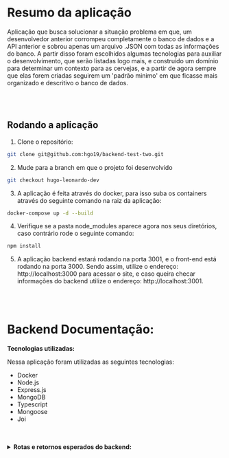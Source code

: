 
# Resumo da aplicação

Aplicação que busca solucionar a situação problema em que, um desenvolvedor anterior corrompeu completamente o banco de dados e a API anterior e sobrou apenas um arquivo .JSON com todas as informações do banco.
A partir disso foram escolhidos algumas tecnologias para auxiliar o desenvolvimento, que serão listadas logo mais, e construído um domínio para determinar um contexto para as cervejas, e a partir de agora sempre que elas forem criadas seguirem um 'padrão minimo' em que ficasse mais organizado e descritivo o banco de dados.

<br />
<br />

## Rodando a aplicação

1. Clone o repositório:

```bash
git clone git@github.com:hgo19/backend-test-two.git
```

2.  Mude para a branch em que o projeto foi desenvolvido

```bash
git checkout hugo-leonardo-dev
```

3.  A aplicação é feita através do docker, para isso suba os containers através do seguinte comando na raiz da aplicação:

```bash
docker-compose up -d --build
```

4.  Verifique se a pasta node_modules aparece agora nos seus diretórios, caso contrário rode o seguinte comando:
```bash
npm install
```

5. A aplicação backend estará rodando na porta 3001, e o front-end está rodando na porta 3000. Sendo assim, utilize o endereço: http://localhost:3000 para acessar o site, e caso queira checar informações do backend utilize o endereço: http://localhost:3001.

<br />
<br />


# Backend Documentação:

  <summary><strong>Tecnologias utilizadas:</strong></summary>

Nessa aplicação foram utilizadas as seguintes tecnologias:

- Docker
- Node.js
- Express.js
- MongoDB
- Typescript
- Mongoose
- Joi

<br />
<br />

<details>
  <summary><strong>Rotas e retornos esperados do backend:</strong></summary>

>**Tem uma coleção de rotas já estipuladas na aplicação para facilitar a navegação e teste de rotas pelo usuário, a coleção se chama 'BeersCollection.postman_collection.json', importe essa colegação em seu postman irá facilitar.**

### Na aplicação foram usados os seguintes endpoints:
<br />

### Beers
- POST `/beers` será criada uma bebida, a partir disso é necessário um body mínimo na requisição, mas também há opções de body mais complexos. Retornará a cerveja cadastrada no banco de dados com status `201`, segue abaixo exemplo de body de requisição:

- body com dados minimos:
```json
  {
    "abv": 10.5,
    "ibu": 123, 
    "name": "Bebida Teste"
  }
```

- body mais completo pode conter os seguintes dados e tipos:
```json
  {
    "id":"string",
    "abv":"number",
    "address":"string",
    "category":"string",
    "city":"string",
    "coordinates":"number[]",
    "country":"string",
    "ibu":"number",
    "name":"string",
    "description":"string",
    "state":"string",
    "website":"string",
  }
```

- GET `/beers` retornará um array com todas as bebidas presentes no banco de dados com o status `200`, da seguinte maneira:

- Exemplo de resposta:
```json
[
    {
        "_id": "63ea566d4201e9a5de3d7f11",
        "abv": 8.918797384901016,
        "address": "141 South Main Street",
        "category": "British Ale",
        "city": "Slippery Rock",
        "coordinates": [
            41.0638,
            -80.0556
        ],
        "country": "United States",
        "description": "This robust, hearty stout is as sturdy as its namesake.  Roasted barley is the trademark of stout, a bittersweet separation from its cousin Porter.  The deep character of roasted barley is further enhanced by the addition of oatmeal for an incredible silky finish.",
        "ibu": 104,
        "name": "Stone House Stout",
        "state": "Pennsylvania",
        "website": "http://www.northcountrybrewing.com"
    },
    {
        "_id": "63ea566d4201e9a5de3d7f12",
        "abv": 1.6456070848030202,
        "category": "North American Lager",
        "city": "Dubuque",
        "coordinates": [
            42.5006,
            -90.66460000000001
        ],
        "country": "United States",
        "ibu": 70,
        "name": "Star Big Muddy Brown",
        "state": "Iowa"
    }
    ...
]
```

- GET `/beers/:id` retorna apenas uma bebida do banco de dados com o status `200`, da seguinte maneira:

- Exemplo de resposta:
```json
  {
    "_id": "63ea566d4201e9a5de3d7f15",
    "abv": 12.944867817715801,
    "address": "128 West Main Street",
    "city": "West Dundee",
    "coordinates": [
        42.0981,
        -88.2783
    ],
    "country": "United States",
    "ibu": 112,
    "name": "Belgian Wit",
    "state": "Illinois"
}
```

- PATCH `/beers/:id` atualiza uma bebida de acordo com o id passado, igual quando se cria uma bebida, a atualização mínima requer alguns atributos mas a possibilidade de atributos é maior. Responde com status `200` com o documento atualizado.

- body com atributops minimos para atualizar:
```json
  {
    "name": "Bebida Teste"
  }
```

- body mais completo pode conter os seguintes dados e tipos:
```json
  {
    "id":"string",
    "abv":"number",
    "address":"string",
    "category":"string",
    "city":"string",
    "coordinates":"number[]",
    "country":"string",
    "ibu":"number",
    "name":"string",
    "description":"string",
    "state":"string",
    "website":"string",
  }
```

- DELETE `/beers/:id` deleta uma bebida do banco de dados a partir de um id passado. Retornará um status `204` assim que a bebida for excluída.

<br />
A aplicação tem controle e tratamento de erros, então caso de alguma requisição feita de maneira incorreta aparecerá uma mensagem notificando erro e com um status code correto para a situação.